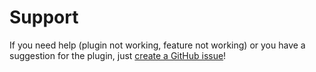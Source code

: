 # Support

If you need help (plugin not working, feature not working) or you have a suggestion for the plugin, just
[create a GitHub issue](https://github.com/naturecodevoiddev/fwirl/issues/new)!
